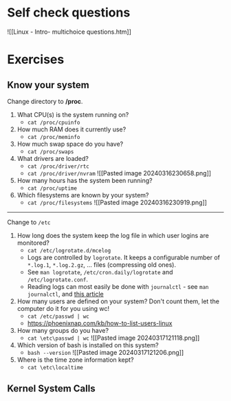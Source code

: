 # Self check questions
![[Linux - Intro- multichoice questions.htm]]


# Exercises

## Know your system
Change directory to **/proc**.
1. What CPU(s) is the system running on?
	- `cat /proc/cpuinfo`
2. How much RAM does it currently use?
	- `cat /proc/meminfo`
3. How much swap space do you have?
	- `cat /proc/swaps`
4. What drivers are loaded?
	- `cat /proc/driver/rtc`
	- `cat /proc/driver/nvram`
	![[Pasted image 20240316230658.png]]
5. How many hours has the system been running?
	- `cat /proc/uptime`
6. Which filesystems are known by your system?
	- `cat /proc/filesystems`
	![[Pasted image 20240316230919.png]]

---
Change to `/etc`
1. How long does the system keep the log file in which user logins are monitored?
	- `cat /etc/logrotate.d/mcelog`
	- Logs are controlled by `logrotate`. It keeps a configurable number of `*.log.1`, `*.log.2.gz`, ... files (compressing old ones).
	- See `man logrotate`, `/etc/cron.daily/logrotate` and `/etc/logrotate.conf`.
	- Reading logs can most easily be done with `journalctl` - see `man journalctl`, and [this article](https://www.digitalocean.com/community/tutorials/how-to-use-journalctl-to-view-and-manipulate-systemd-logs)
2. How many users are defined on your system? Don't count them, let the computer do it for you using wc!
	- `cat /etc/passwd | wc`
	- https://phoenixnap.com/kb/how-to-list-users-linux
1. How many groups do you have?
	- `cat \etc\passwd | wc`
	![[Pasted image 20240317121118.png]]
4. Which version of bash is installed on this system?
	- `bash --version`
	![[Pasted image 20240317121206.png]]
5. Where is the time zone information kept?
	- `cat \etc\localtime`

## Kernel System Calls